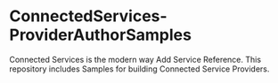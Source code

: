 # ConnectedServices-ProviderAuthorSamples
Connected Services is the modern way Add Service Reference. This repository includes Samples for building Connected Service Providers.
